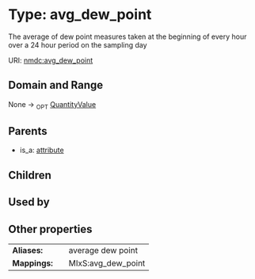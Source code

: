 
# Type: avg_dew_point


The average of dew point measures taken at the beginning of every hour over a 24 hour period on the sampling day

URI: [nmdc:avg_dew_point](https://microbiomedata/meta/avg_dew_point)


## Domain and Range

None ->  <sub>OPT</sub> [QuantityValue](QuantityValue.md)

## Parents

 *  is_a: [attribute](attribute.md)

## Children


## Used by


## Other properties

|  |  |  |
| --- | --- | --- |
| **Aliases:** | | average dew point |
| **Mappings:** | | MIxS:avg_dew_point |

